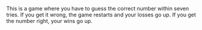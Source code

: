 This is a game where you have to guess the correct number within seven tries. If you get it wrong, the game restarts and your losses go up. If you get the number right, your wins go up. 